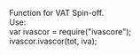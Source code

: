Function for VAT Spin-off.<br>
Use:<br>
var ivascor = require("ivascore");<br>
ivascor.ivascor(tot, iva);
